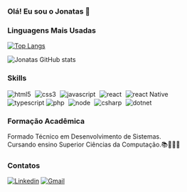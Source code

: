 ### Olá! Eu sou o Jonatas 🤙

### Linguagens Mais Usadas
[![Top Langs](https://github-readme-stats.vercel.app/api/top-langs/?username=jonatasNs1&layout=compact&theme=dracula)](https://github.com/anuraghazra/github-readme-stats)

![Jonatas GitHub stats](https://github-readme-stats.vercel.app/api?username=jonatasNs1&show_icons=true&theme=dracula)


### Skills
<div style="display: inline_block; margin-top: 8px;">
    <img align="center" alt="html5" src="https://img.shields.io/badge/HTML5-E34F26?style=for-the-badge&logo=html5&logoColor=white" style="margin-right: 5px;"/>
    <img align="center" alt="css3" src="https://img.shields.io/badge/CSS3-1572B6?style=for-the-badge&logo=css3&logoColor=white" style="margin-right: 5px;"/>
    <img align="center" alt="javascript" src="https://img.shields.io/badge/JavaScript-F7DF1E?style=for-the-badge&logo=javascript&logoColor=black" style="margin-right: 5px;"/>
    <img align="center" alt="react" src="https://img.shields.io/badge/React-20232A?style=for-the-badge&logo=react&logoColor=61DAFB" style="margin-right: 5px;"/>
    <img align="center" alt="react Native" src="https://img.shields.io/badge/React_Native-20232A?style=for-the-badge&logo=react&logoColor=61DAFB" style="margin-right: 5px;"/><br>
    <img align="center" alt="typescript" src="https://img.shields.io/badge/TypeScript-3178C6?style=for-the-badge&logo=typescript&logoColor=white"/>
    <img align="center" alt="php" src="https://img.shields.io/badge/PHP-777BB4?style=for-the-badge&logo=php&logoColor=white" style="margin-right: 5px;"/>
    <img align="center" alt="node" src="https://img.shields.io/badge/Node.js-43853D?style=for-the-badge&logo=node.js&logoColor=white" style="margin-right: 5px;"/>
    <img align="center" alt="csharp" src="https://img.shields.io/badge/C%23-239120?style=for-the-badge&logo=c-sharp&logoColor=white" style="margin-right: 5px;"/>
    <img align="center" alt="dotnet" src="https://img.shields.io/badge/.NET-512BD4?style=for-the-badge&logo=.net&logoColor=white"  style="margin-right: 5px;"/>
</div>

### Formação Acadêmica
Formado Técnico em Desenvolvimento de Sistemas.  <br>
Cursando ensino Superior Ciências da Computação.📚👨🏽‍🎓

### Contatos
[![Linkedin](https://img.shields.io/badge/LinkedIn-0077B5?style=for-the-badge&logo=linkedin&logoColor=white)](https://www.linkedin.com/in/jonatas-santoss-0b7113213)    [![Gmail](https://img.shields.io/badge/Gmail-D14836?style=for-the-badge&logo=gmail&logoColor=white)](https://gmail/jonatassantos152409@gmail.com)

